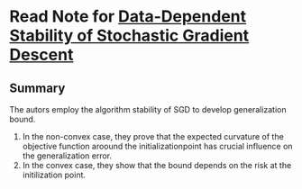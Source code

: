 # Read Note for [Data-Dependent Stability of Stochastic Gradient Descent](https://arxiv.org/pdf/1703.01678.pdf)

## Summary
The autors employ the algorithm stability of SGD to develop generalization bound. 
1. In the non-convex case, they prove that the expected curvature of the objective function aroound the initializationpoint has crucial influence on the generalization error.
2. In the convex case, they show that the bound depends on the risk at the initilization point.
